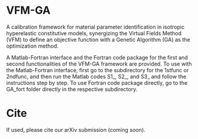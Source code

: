 # VFM-GA
A calibration framework for material parameter identification in isotropic hyperelastic constitutive models, synergizing the Virtual Fields Method (VFM) to define an objective function with a Genetic Algorithm (GA) as the optimization method.

A Matlab-Fortran interface and the Fortran code package for the first and second functionalities of the VFM-GA framework are provided. To use with the Matlab-Fortran interface, first go to the subdirectory for the 1stfunc or 2ndfunc, and then run the Matlab codes S1_, S2_, and S3_ and follow the instructions step by step. To use Fortran code package directly, go to the GA_fort folder directly in the respective subdirectory.

# Cite
If used, please cite our arXiv submission (coming soon).
